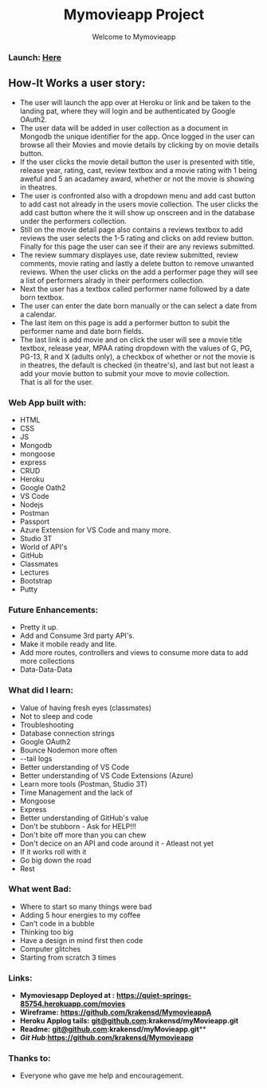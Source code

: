 # <center>Mymovieapp Project</center>

<center>Welcome to Mymovieapp</center>

### Launch: [**Here**](https://quiet-springs-85754.herokuapp.com/movies/)</center>

## How-It Works a user story: ##
* The user will launch the app over at Heroku or link and be taken to the landing pat, where they will login and be authenticated by Google OAuth2.  
* The user data will be added in user collection as a document in Mongodb the unique identifier for the app. Once logged in the user can browse all their Movies and movie details by clicking by on movie details button.  
* If the user clicks the movie detail button the user is presented with title, release year, rating, cast, review textbox and a movie rating with 1 being aweful and 5 an acadamey award, whether or not the movie is showing in theatres. 
* The user is confronted also with a dropdown menu and add cast button to add cast not already in the users movie collection. The user clicks the add cast button where the it will show up onscreen and in the database under the performers collection.  
* Still on the movie detail page also contains a reviews textbox to add reviews the user selects the 1-5 rating and clicks on add review button.  Finally for this page the user can see if their are any reviews submitted.  
* The review summary displayes use, date review submitted, review comments, movie rating and lastly a delete button to remove unwanted reviews. When the user clicks on the add a performer page they will see a list of performers alrady in their performers collection.  
* Next the user has a textbox called performer name followed by a date born textbox.  
* The user can enter the date born manually or the can select a date from a calendar. 
* The last item on this page is add a performer button to subit the performer name and date born fields.  
* The last link is add movie and on click the user will see a movie title textbox, release year, MPAA rating dropdown with the values of G, PG, PG-13, R and X (adults only), a checkbox of whether or not the movie is in theatres, the default is checked (in theatre's), and last but not least a add your movie button to submit your move to movie collection.   
That is all for the user.


### **Web App built with:**
* HTML
* CSS
* JS
* Mongodb
* mongoose
* express
* CRUD
* Heroku
* Google Oath2
* VS Code
* Nodejs
* Postman
* Passport
* Azure Extension for VS Code and many more.
* Studio 3T
* World of API's
* GitHub
* Classmates
* Lectures
* Bootstrap
* Putty


### **Future Enhancements:**
* Pretty it up.
* Add and Consume 3rd party API's.
* Make it mobile ready and lite.
* Add more routes, controllers and views to consume more data to add more collections 
* Data-Data-Data 

### **What did I learn:**
* Value of having fresh eyes (classmates)
* Not to sleep and code
* Troubleshooting
* Database connection strings
* Google OAuth2
* Bounce Nodemon more often
* --tail logs
* Better understanding of VS Code
* Better understanding of VS Code Extensions (Azure)
* Learn more tools (Postman, Studio 3T)
* Time Management and the lack of
* Mongoose
* Express
* Better understanding of GitHub's value
* Don't be stubborn - Ask for HELP!!!
* Don't bite off more than you can chew
* Don't decice on an API and code around it - Atleast not yet
* If it works roll with it
* Go big down the road
* Rest

### ****What** went Bad:**
* Where to start so many things were bad
* Adding 5 hour energies to my coffee
* Can't code in a bubble
* Thinking too big
* Have a design in mind first then code
* Computer glitches
* Starting from scratch 3 times 

### **Links:**
* **Mymoviesapp Deployed at :** **https://quiet-springs-85754.herokuapp.com/movies**
* **Wireframe:** **https://github.com/krakensd/MymovieappA**
* ****Heroku Applog tails**:** **git@github.com:krakensd/myMovieapp.git**
* **Readme:** **git@github.com:krakensd/myMovieapp.git****
* ***Git Hub***:**https://github.com/krakensd/Mymovieapp**


### **Thanks to:**
* Everyone who gave me help and encouragement.
